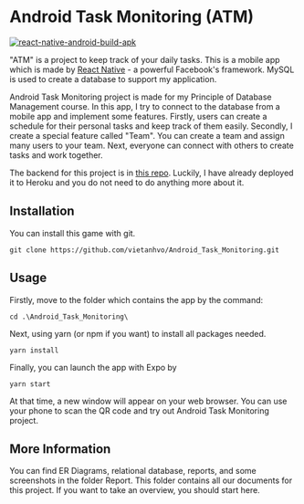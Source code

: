 # Android Task Monitoring (ATM) 
[![react-native-android-build-apk](https://github.com/vietanhvo/Android_Task_Monitoring/actions/workflows/main.yml/badge.svg)](https://github.com/vietanhvo/Android_Task_Monitoring/actions/workflows/main.yml)

"ATM" is a project to keep track of your daily tasks. This is a mobile app which is made by [React Native](https://reactnative.dev/) - a powerful Facebook's framework. MySQL is used to create a database to support my application.

Android Task Monitoring project is made for my Principle of Database Management course. In this app, I try to connect to the database from a mobile app and implement some features. Firstly, users can create a schedule for their personal tasks and keep track of them easily. Secondly, I create a special feature called "Team". You can create a team and assign many users to your team. Next, everyone can connect with others to create tasks and work together.

The backend for this project is in [this repo](https://github.com/vietanhvo/server_ATM). Luckily, I have already deployed it to Heroku and you do not need to do anything more about it.

## Installation

You can install this game with git.

    git clone https://github.com/vietanhvo/Android_Task_Monitoring.git
    
## Usage
Firstly, move to the folder which contains the app by the command:

    cd .\Android_Task_Monitoring\
    
Next, using yarn (or npm if you want) to install all packages needed.
    
    yarn install
    
Finally, you can launch the app with Expo by

    yarn start
    
At that time, a new window will appear on your web browser. You can use your phone to scan the QR code and try out Android Task Monitoring project.

## More Information
You can find ER Diagrams, relational database, reports, and some screenshots in the folder Report. This folder contains all our documents for this project. If you want to take an overview, you should start here.
